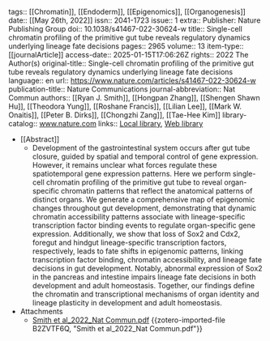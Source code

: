 tags:: [[Chromatin]], [[Endoderm]], [[Epigenomics]], [[Organogenesis]]
date:: [[May 26th, 2022]]
issn:: 2041-1723
issue:: 1
extra:: Publisher: Nature Publishing Group
doi:: 10.1038/s41467-022-30624-w
title:: Single-cell chromatin profiling of the primitive gut tube reveals regulatory dynamics underlying lineage fate decisions
pages:: 2965
volume:: 13
item-type:: [[journalArticle]]
access-date:: 2025-01-15T17:06:26Z
rights:: 2022 The Author(s)
original-title:: Single-cell chromatin profiling of the primitive gut tube reveals regulatory dynamics underlying lineage fate decisions
language:: en
url:: https://www.nature.com/articles/s41467-022-30624-w
publication-title:: Nature Communications
journal-abbreviation:: Nat Commun
authors:: [[Ryan J. Smith]], [[Hongpan Zhang]], [[Shengen Shawn Hu]], [[Theodora Yung]], [[Roshane Francis]], [[Lilian Lee]], [[Mark W. Onaitis]], [[Peter B. Dirks]], [[Chongzhi Zang]], [[Tae-Hee Kim]]
library-catalog:: www.nature.com
links:: [Local library](zotero://select/library/items/QMK6ACWG), [Web library](https://www.zotero.org/users/6106196/items/QMK6ACWG)

- [[Abstract]]
	- Development of the gastrointestinal system occurs after gut tube closure, guided by spatial and temporal control of gene expression. However, it remains unclear what forces regulate these spatiotemporal gene expression patterns. Here we perform single-cell chromatin profiling of the primitive gut tube to reveal organ-specific chromatin patterns that reflect the anatomical patterns of distinct organs. We generate a comprehensive map of epigenomic changes throughout gut development, demonstrating that dynamic chromatin accessibility patterns associate with lineage-specific transcription factor binding events to regulate organ-specific gene expression. Additionally, we show that loss of Sox2 and Cdx2, foregut and hindgut lineage-specific transcription factors, respectively, leads to fate shifts in epigenomic patterns, linking transcription factor binding, chromatin accessibility, and lineage fate decisions in gut development. Notably, abnormal expression of Sox2 in the pancreas and intestine impairs lineage fate decisions in both development and adult homeostasis. Together, our findings define the chromatin and transcriptional mechanisms of organ identity and lineage plasticity in development and adult homeostasis.
- Attachments
	- [Smith et al_2022_Nat Commun.pdf](https://www.nature.com/articles/s41467-022-30624-w.pdf) {{zotero-imported-file B2ZVTF6Q, "Smith et al_2022_Nat Commun.pdf"}}